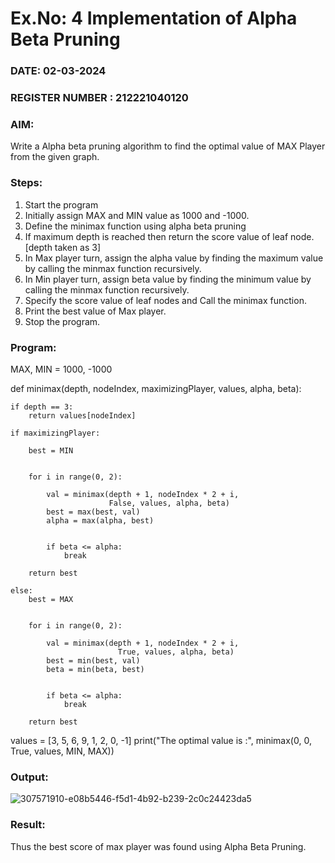 # Ex.No: 4   Implementation of Alpha Beta Pruning 
### DATE: 02-03-2024                                                                          
### REGISTER NUMBER : 212221040120
### AIM: 
Write a Alpha beta pruning algorithm to find the optimal value of MAX Player from the given graph.
### Steps:
1. Start the program
2. Initially  assign MAX and MIN value as 1000 and -1000.
3.  Define the minimax function  using alpha beta pruning
4.  If maximum depth is reached then return the score value of leaf node. [depth taken as 3]
5.  In Max player turn, assign the alpha value by finding the maximum value by calling the minmax function recursively.
6.  In Min player turn, assign beta value by finding the minimum value by calling the minmax function recursively.
7.  Specify the score value of leaf nodes and Call the minimax function.
8.  Print the best value of Max player.
9.  Stop the program. 

### Program:


MAX, MIN = 1000, -1000
 
def minimax(depth, nodeIndex, maximizingPlayer,
            values, alpha, beta):
  
 
    if depth == 3:
        return values[nodeIndex]
 
    if maximizingPlayer:
      
        best = MIN
 
       
        for i in range(0, 2):
             
            val = minimax(depth + 1, nodeIndex * 2 + i,
                          False, values, alpha, beta)
            best = max(best, val)
            alpha = max(alpha, best)
 
     
            if beta <= alpha:
                break
          
        return best
      
    else:
        best = MAX
 
     
        for i in range(0, 2):
          
            val = minimax(depth + 1, nodeIndex * 2 + i,
                            True, values, alpha, beta)
            best = min(best, val)
            beta = min(beta, best)
 
          
            if beta <= alpha:
                break
          
        return best
      
values = [3, 5, 6, 9, 1, 2, 0, -1] 
print("The optimal value is :", minimax(0, 0, True, values, MIN, MAX))

### Output:

![307571910-e08b5446-f5d1-4b92-b239-2c0c24423da5](https://github.com/Ritz514/AI_Lab_2023-24-120/assets/142646304/e3f6998c-1ce2-455d-b36c-5c42dd985911)


### Result:
Thus the best score of max player was found using Alpha Beta Pruning.
